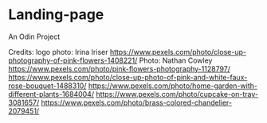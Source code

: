 # Landing-page
An Odin Project



Credits:
logo photo: Irina Iriser https://www.pexels.com/photo/close-up-photography-of-pink-flowers-1408221/
Photo: Nathan Cowley https://www.pexels.com/photo/pink-flowers-photography-1128797/
https://www.pexels.com/photo/close-up-photo-of-pink-and-white-faux-rose-bouquet-1488310/
https://www.pexels.com/photo/home-garden-with-different-plants-1684004/
https://www.pexels.com/photo/cupcake-on-tray-3081657/
https://www.pexels.com/photo/brass-colored-chandelier-2079451/
